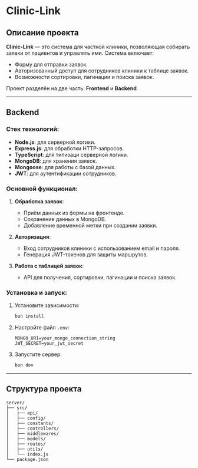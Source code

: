 # Clinic-Link

## Описание проекта

**Clinic-Link** — это система для частной клиники, позволяющая собирать заявки от пациентов и управлять ими. Система включает:

- Форму для отправки заявок.
- Авторизованный доступ для сотрудников клиники к таблице заявок.
- Возможности сортировки, пагинации и поиска заявок.

Проект разделён на две часть: **Frontend** и **Backend**.

---

## Backend

### Стек технологий:

- **Node.js**: для серверной логики.
- **Express.js**: для обработки HTTP-запросов.
- **TypeScript**: для типизаци серверной логики.
- **MongoDB**: для хранения заявок.
- **Mongoose**: для работы с базой данных.
- **JWT**: для аутентификации сотрудников.

### Основной функционал:

1. **Обработка заявок**:

   - Приём данных из формы на фронтенде.
   - Сохранение данных в MongoDB.
   - Добавление временной метки при создании заявки.

2. **Авторизация**:

   - Вход сотрудников клиники с использованием email и пароля.
   - Генерация JWT-токенов для защиты маршрутов.

3. **Работа с таблицей заявок**:
   - API для получения, сортировки, пагинации и поиска заявок.

### Установка и запуск:

1. Установите зависимости:
   ```bash
   bun install
   ```
2. Настройте файл `.env`:
   ```env
   MONGO_URI=your_mongo_connection_string
   JWT_SECRET=your_jwt_secret
   ```
3. Запустите сервер:
   ```bash
   bun dev
   ```

---

## Структура проекта

```
server/
├── src/
│   ├── api/
│   ├── config/
│   ├── constants/
│   ├── controllers/
│   ├── middlewares/
│   ├── models/
│   ├── routes/
│   ├── utils/
│   └── index.js
└── package.json
```
